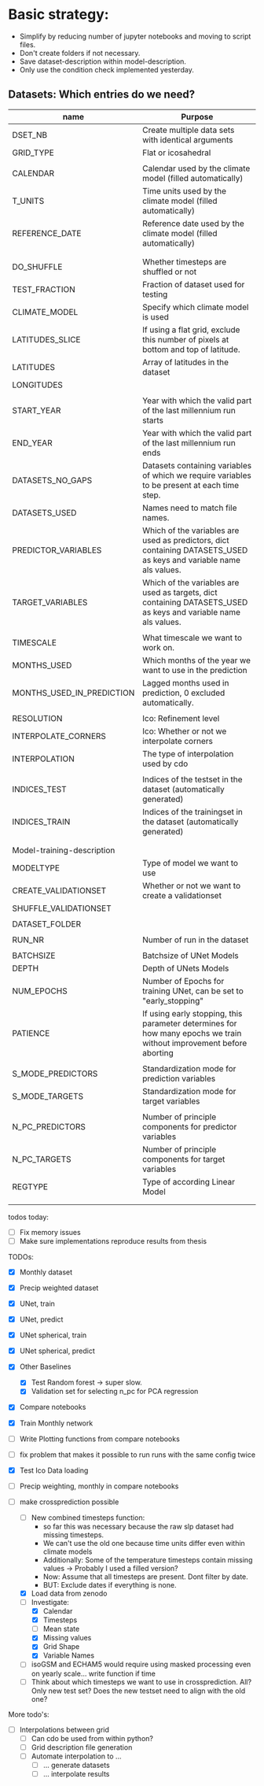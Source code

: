 # Basic strategy:
- Simplify by reducing number of jupyter notebooks and moving to script files.
- Don't create folders if not necessary.
- Save dataset-description within model-description.
- Only use the condition check implemented yesterday.

## Datasets: Which entries do we need?

| name                       | Purpose                                                                                                             |
|----------------------------|---------------------------------------------------------------------------------------------------------------------|
| DSET_NB                    | Create multiple data sets with identical arguments                                                                  |
| GRID_TYPE                  | Flat or icosahedral                                                                                                 |
|                            |                                                                                                                     |
| CALENDAR                   | Calendar used by the climate model (filled automatically)                                                           |
| T_UNITS                    | Time units used by the climate model (filled automatically)                                                         |
| REFERENCE_DATE             | Reference date used by the climate model (filled automatically)                                                     |
|                            |                                                                                                                     |
|                            |                                                                                                                     |
| DO_SHUFFLE                 | Whether timesteps are shuffled or not                                                                               |
| TEST_FRACTION              | Fraction of dataset used for testing                                                                                |
| CLIMATE_MODEL              | Specify which climate model is used                                                                                 |
| LATITUDES_SLICE            | If using a flat grid,  exclude this number of pixels at bottom and top of latitude.                                 |
| LATITUDES                  | Array of latitudes in the dataset                                                                                   |
| LONGITUDES                 |                                                                                                                     |
|                            |                                                                                                                     |
| START_YEAR                 | Year with which the valid part of the last millennium run starts                                                    |
| END_YEAR                   | Year with which the valid part of the last millennium run ends                                                      |
| DATASETS_NO_GAPS           | Datasets containing variables of which we require variables to be present at each time step.                        |
| DATASETS_USED              | Names need to match file names.                                                                                     |
| PREDICTOR_VARIABLES        | Which of the variables are used as predictors, dict containing DATASETS_USED as keys and variable name als values.  |
| TARGET_VARIABLES           | Which of the variables are used as targets, dict containing DATASETS_USED as keys and variable name als values.     |
|                            |                                                                                                                     |
| TIMESCALE                  | What timescale we want to work on.                                                                                  |
| MONTHS_USED                | Which months of the year we want to use in the prediction                                                           |
| MONTHS_USED_IN_PREDICTION  | Lagged months used in prediction, 0 excluded automatically.                                                         |
|                            |                                                                                                                     |
| RESOLUTION                 | Ico: Refinement level                                                                                               |
| INTERPOLATE_CORNERS        | Ico: Whether or not we interpolate corners                                                                          |
| INTERPOLATION              | The type of interpolation used by cdo                                                                               |
|                            |                                                                                                                     |
| INDICES_TEST               | Indices of the testset in the dataset (automatically generated)                                                     |
| INDICES_TRAIN              | Indices of the trainingset in the dataset (automatically generated)                                                 |
|                            |                                                                                                                     |
|                            |                                                                                                                     |
| Model-training-description |                                                                                                                     |
| MODELTYPE                  | Type of model we want to use                                                                                        |
| CREATE_VALIDATIONSET       | Whether or not we want to create a validationset                                                                    |
| SHUFFLE_VALIDATIONSET      |                                                                                                                     |
|                            |                                                                                                                     |
| DATASET_FOLDER             |                                                                                                                     |
|                            |                                                                                                                     |
| RUN_NR                     | Number of run in the dataset                                                                                        |
|                            |                                                                                                                     |
| BATCHSIZE                  | Batchsize of UNet Models                                                                                            |
| DEPTH                      | Depth of UNets Models                                                                                               |
| NUM_EPOCHS                 | Number of Epochs for training UNet, can be set to "early_stopping"                                                  |
| PATIENCE                   | If using early stopping, this parameter determines for how many epochs we train without improvement before aborting |
|                            |                                                                                                                     |
| S_MODE_PREDICTORS          | Standardization mode for prediction variables                                                                       |
| S_MODE_TARGETS             | Standardization mode for target variables                                                                           |
|                            |                                                                                                                     |
| N_PC_PREDICTORS            | Number of principle components for predictor variables                                                              |
| N_PC_TARGETS               | Number of principle components for target variables                                                                 |
| REGTYPE                    | Type of according Linear Model                                                                                      |
|                            |                                                                                                                     |
|                            |                                                                                                                     |

todos today:
- [ ] Fix memory issues
- [ ] Make sure implementations reproduce results from thesis

TODOs:
- [x] Monthly dataset
- [x] Precip weighted dataset
- [x] UNet, train
- [x] UNet, predict
- [x] UNet spherical, train
- [x] UNet spherical, predict
- [x] Other Baselines
    - [x] Test Random forest -> super slow.
    - [x] Validation set for selecting n_pc for PCA regression
- [x] Compare notebooks
- [x] Train Monthly network
    
- [ ] Write Plotting functions from compare notebooks
- [ ] fix problem that makes it possible to run runs with the same config twice
- [x] Test Ico Data loading
- [ ] Precip weighting, monthly in compare notebooks
- [ ] make crossprediction possible
    - [ ] New combined timesteps function:
        - so far this was necessary because the raw slp dataset had missing timesteps. 
        - We can't use the old one because time units differ even within climate models
        - Additionally: Some of the temperature timesteps contain missing values → Probably I used a filled version?
        - Now: Assume that all timesteps are present. Dont filter by date.
        - BUT: Exclude dates if everything is none.
    - [x] Load data from zenodo
    - [ ] Investigate:
        - [x] Calendar
        - [x] Timesteps
        - [ ] Mean state
        - [x] Missing values
        - [x] Grid Shape
        - [x] Variable Names
    - [ ] isoGSM and ECHAM5 would require using masked processing even on yearly scale… write function if time
    - [ ] Think about which timesteps we want to use in crossprediction. All? Only new test set? Does the new testset need to align with the old one?

More todo's: 
- [ ] Interpolations between grid
    - [ ] Can cdo be used from within python?
    - [ ] Grid description file generation
    - [ ] Automate interpolation to ...
        - [ ] … generate datasets
        - [ ] … interpolate results
